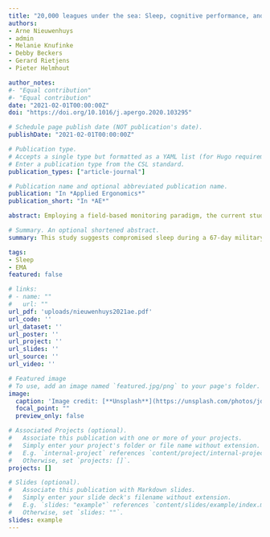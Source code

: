 ```yaml
---
title: "20,000 leagues under the sea: Sleep, cognitive performance, and self-reported recovery status during a 67-day military submarine mission"
authors:
- Arne Nieuwenhuys
- admin
- Melanie Knufinke
- Debby Beckers
- Gerard Rietjens
- Pieter Helmhout

author_notes:
#- "Equal contribution"
#- "Equal contribution"
date: "2021-02-01T00:00:00Z"
doi: "https://doi.org/10.1016/j.apergo.2020.103295"

# Schedule page publish date (NOT publication's date).
publishDate: "2021-02-01T00:00:00Z"

# Publication type.
# Accepts a single type but formatted as a YAML list (for Hugo requirements).
# Enter a publication type from the CSL standard.
publication_types: ["article-journal"]

# Publication name and optional abbreviated publication name.
publication: "In *Applied Ergonomics*"
publication_short: "In *AE*"

abstract: Employing a field-based monitoring paradigm, the current study examined day-to-day fluctuations in actigraphy-based sleep recordings, cognitive performance (10-min psychomotor vigilance test; PVT), and self-reported recovery status among 14 submariners throughout a 67-day military mission. Mission averages reflected suboptimal sleep that was of short overall duration (5:46 ± 1:29 h per 24-h day) and relatively low efficiency (82.5 ± 9.9%); suboptimal levels of cognitive performance (PVT mRT = 283 ± 35 ms; PVT response errors = 5.3 ± 4.8); and moderate levels of self-reported recovery. Whilst self-reported recovery status remained stable across mission days, small but consistent day-to-day increases in sleep onset latency and PVT mRT accumulated to reflect meaningful deterioration in sleep and cognitive performance across the entire 67-day mission (i.e., 47% and 16% of the overall mission average, respectively). Future work is required to corroborate the current findings, firmly establish underlying causes, and make evidence-based suggestions for interventions to improve and uphold submariners’ health and performance.

# Summary. An optional shortened abstract.
summary: This study suggests compromised sleep during a 67-day military mission on a submarine.

tags:
- Sleep
- EMA
featured: false

# links:
# - name: ""
#   url: ""
url_pdf: 'uploads/nieuwenhuys2021ae.pdf'
url_code: ''
url_dataset: ''
url_poster: ''
url_project: ''
url_slides: ''
url_source: ''
url_video: ''

# Featured image
# To use, add an image named `featured.jpg/png` to your page's folder. 
image:
  caption: 'Image credit: [**Unsplash**](https://unsplash.com/photos/jdD8gXaTZsc)'
  focal_point: ""
  preview_only: false

# Associated Projects (optional).
#   Associate this publication with one or more of your projects.
#   Simply enter your project's folder or file name without extension.
#   E.g. `internal-project` references `content/project/internal-project/index.md`.
#   Otherwise, set `projects: []`.
projects: []

# Slides (optional).
#   Associate this publication with Markdown slides.
#   Simply enter your slide deck's filename without extension.
#   E.g. `slides: "example"` references `content/slides/example/index.md`.
#   Otherwise, set `slides: ""`.
slides: example
---
```

